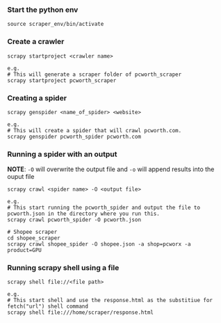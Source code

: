 ### Start the python env
```
source scraper_env/bin/activate
```
### Create a crawler
```
scrapy startproject <crawler name>

e.g.
# This will generate a scraper folder of pcworth_scraper
scrapy startproject pcworth_scraper
```

### Creating a spider
```
scrapy genspider <name_of_spider> <website> 

e.g.
# This will create a spider that will crawl pcworth.com.
scrapy genspider pcworth_spider pcworth.com
```

### Running a spider with an output
**NOTE**: ```-O``` will overwrite the output file and ```-o``` will append results into the ouput file
```
scrapy crawl <spider name> -O <output file>

e.g.
# This start running the pcworth_spider and output the file to pcworth.json in the directory where you run this.
scrapy crawl pcworth_spider -O pcworth.json  

# Shopee scraper
cd shopee_scraper
scrapy crawl shopee_spider -O shopee.json -a shop=pcworx -a product=GPU
```

### Running scrapy shell using a file
```
scrapy shell file://<file path>

e.g.
# This start shell and use the response.html as the substitiue for fetch("url") shell command
scrapy shell file:///home/scraper/response.html
```

